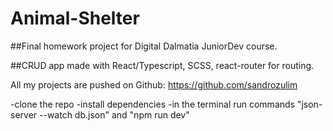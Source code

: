 # Animal-Shelter 

##Final homework project for Digital Dalmatia JuniorDev course.

##CRUD app made with React/Typescript, SCSS, react-router for routing.

All my projects are pushed on Github:
https://github.com/sandrozulim

-clone the repo
-install dependencies
-in the terminal run commands  "json-server --watch db.json" and "npm run dev"



